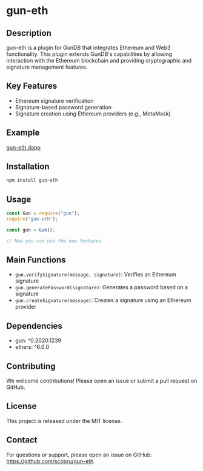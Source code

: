 # gun-eth

## Description

gun-eth is a plugin for GunDB that integrates Ethereum and Web3 functionality. This plugin extends GunDB's capabilities by allowing interaction with the Ethereum blockchain and providing cryptographic and signature management features.

## Key Features

- Ethereum signature verification
- Signature-based password generation
- Signature creation using Ethereum providers (e.g., MetaMask)

## Example

[gun-eth dapp](https://gun-eth.vercel.app/)

## Installation

```bash
npm install gun-eth
```

## Usage

```javascript
const Gun = require("gun");
require("gun-eth");

const gun = Gun();

// Now you can use the new features
```

## Main Functions

- `gun.verifySignature(message, signature)`: Verifies an Ethereum signature
- `gun.generatePassword(signature)`: Generates a password based on a signature
- `gun.createSignature(message)`: Creates a signature using an Ethereum provider

## Dependencies

- gun: ^0.2020.1239
- ethers: ^6.0.0

## Contributing

We welcome contributions! Please open an issue or submit a pull request on GitHub.

## License

This project is released under the MIT license.

## Contact

For questions or support, please open an issue on GitHub: https://github.com/scobru/gun-eth

